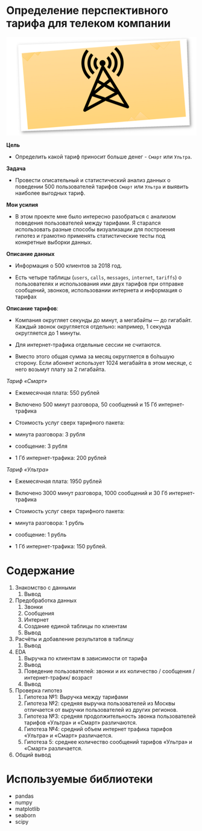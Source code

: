 # Определение перспективного тарифа для телеком компании
![](telecom.png?raw=true "Title")

**Цель**
* Определить какой тариф приносит больше денег - `Смарт` или `Ультра`.


**Задача**
* Провести описательный и статистический анализ данных о поведении 500 пользователей тарифов `Смарт` или `Ультра` и выявить наиболее выгодных тариф.

**Мои усилия**
* В этом проекте мне было интересно разобраться с анализом поведения пользователей между тарифами. Я старался использовать разные способы визуализации для построения гипотез и грамотно применять статистические тесты под конкретные выборки данных. 

**Описание данных**
* Информация о 500 клиентов за 2018 год. 

* Есть четыре таблицы (`users`, `calls`, `messages`, `internet`, `tariffs`) о пользователях и использования ими двух тарифов при отправке сообщений, звонков, использовании интернета и информация о тарифах

**Описание тарифов**:

* Компания округляет секунды до минут, а мегабайты — до гигабайт. Каждый звонок округляется отдельно: например, 1 секунда округляется до 1 минуты.

* Для интернет-трафика отдельные сессии не считаются. 

* Вместо этого общая сумма за месяц округляется в бо́льшую сторону. Если абонент использует 1024 мегабайта в этом месяце, с него возьмут плату за 2 гигабайта.

*Тариф «Смарт»*

* Ежемесячная плата: 550 рублей

* Включено 500 минут разговора, 50 сообщений и 15 Гб интернет-трафика

* Стоимость услуг сверх тарифного пакета:

* минута разговора: 3 рубля

* сообщение: 3 рубля

* 1 Гб интернет-трафика: 200 рублей


*Тариф «Ультра»*

* Ежемесячная плата: 1950 рублей

* Включено 3000 минут разговора, 1000 сообщений и 30 Гб интернет-трафика

* Стоимость услуг сверх тарифного пакета:

* минута разговора: 1 рубль

* сообщение: 1 рубль

* 1 Гб интернет-трафика: 150 рублей.

# Содержание
1. Знакомство с данными
    1. Вывод
2. Предобработка данных
     1. Звонки
     2. Сообщения
     3. Интернет
     4. Создание единой таблицы по клиентам
     5. Вывод    
3. Расчёты и добавление результатов в таблицу
    1. Вывод
4. EDA
    1. Выручка по клиентам в зависимости от тарифа
    2.  Вывод
    3.  Поведение пользователей: звонки и их количество / сообщения / интернет-трафик/ возраст
    4.  Вывод   
5. Проверка гипотез
    1. Гипотеза №1: Выручка между тарифами
    2. Гипотеза №2: средняя выручка пользователей из Москвы отличается от выручки пользователей из других регионов.
    3.  Гипотеза №3: средняя продолжительность звонка пользователей тарифов «Ультра» и «Смарт» различаются.
    4.  Гипотеза №4: средний объем интернет трафика тарифов «Ультра» и «Смарт» различается.
    5.  Гипотеза 5: среднее количество сообщений тарифов «Ультра» и «Смарт» различается.
6. Общий вывод  


# Используемые библиотеки
* pandas
* numpy
* matplotlib
* seaborn
* scipy
